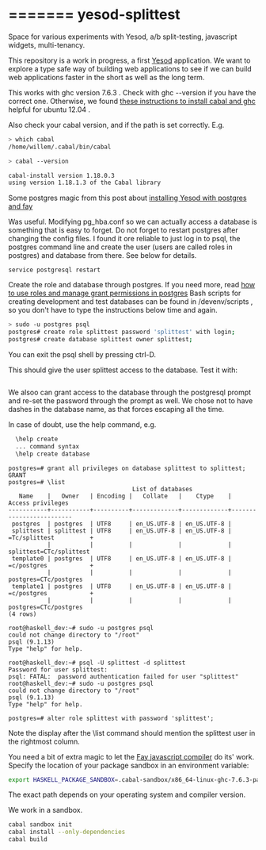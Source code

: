 =======
yesod-splittest
===============

Space for various experiments with Yesod, a/b split-testing, javascript
widgets, multi-tenancy.


This repository is a work in progress, a first
[Yesod](http://www.yesodweb.com) application. We want to explore a type
safe way of building web applications to see if we can build web
applications faster in the short as well as the long term.

This works with ghc version 7.6.3 . Check with ghc --version if you have
the correct one. Otherwise, we found [these instructions to install cabal and
ghc](http://lenguyenthedat.blogspot.co.uk/2013/12/haskell-ghc-cabal-and-all-that-jazz.html)
helpful for ubuntu 12.04 .

Also check your cabal version, and if the path is set correctly. E.g.

```bash
> which cabal
/home/willem/.cabal/bin/cabal

> cabal --version

cabal-install version 1.18.0.3
using version 1.18.1.3 of the Cabal library
```

Some postgres magic from this post about [installing Yesod with postgres
and
fay](http://www.hoppinger.com/blog/haskell-in-the-browser-setting-up-yesod-and-fay)

Was useful. Modifying pg_hba.conf so we can actually access a database
is something that is easy to forget. Do not forget to restart
postgres after changing the config files. I found it ore reliable to just log in to psql, the postgres command line and create the user (users are called roles in postgres) and database from there. See below for details.

```
service postgresql restart
```

Create the role and database through postgres. If you need more, read [how to use roles and manage grant permissions in postgres](https://www.digitalocean.com/community/articles/how-to-use-roles-and-manage-grant-permissions-in-postgresql-on-a-vps--2)
Bash scripts for creating development and test databases can be found in
/devenv/scripts , so you don't have to type the instructions below time
and again.

```bash
> sudo -u postgres psql
postgres# create role splittest password 'splittest' with login;
postgres# create database splittest owner splittest;
```

You can exit the psql shell by pressing ctrl-D.

This should give the user splittest access to the database. Test it with:

```bash

```

We alsoo can grant access to the database
through the postgresql prompt and re-set the password through the prompt
as well. We chose not to have dashes in the database name, as that forces
escaping all the time.

In case of doubt, use the help command, e.g.

```bash
  \help create
  ... command syntax
  \help create database
```

```
postgres=# grant all privileges on database splittest to splittest;
GRANT
postgres=# \list
                                   List of databases
   Name    |   Owner   | Encoding |   Collate   |    Ctype    |
Access privileges
-----------+-----------+----------+-------------+-------------+-------------------------
 postgres  | postgres  | UTF8     | en_US.UTF-8 | en_US.UTF-8 |
 splittest | splittest | UTF8     | en_US.UTF-8 | en_US.UTF-8 | =Tc/splittest          +
           |           |          |             |             | splittest=CTc/splittest
 template0 | postgres  | UTF8     | en_US.UTF-8 | en_US.UTF-8 | =c/postgres            +
           |           |          |             |             | postgres=CTc/postgres
 template1 | postgres  | UTF8     | en_US.UTF-8 | en_US.UTF-8 | =c/postgres            +
           |           |          |             |             |
postgres=CTc/postgres
(4 rows)

root@haskell_dev:~# sudo -u postgres psql
could not change directory to "/root"
psql (9.1.13)
Type "help" for help.

root@haskell_dev:~# psql -U splittest -d splittest
Password for user splittest:
psql: FATAL:  password authentication failed for user "splittest"
root@haskell_dev:~# sudo -u postgres psql
could not change directory to "/root"
psql (9.1.13)
Type "help" for help.

postgres=# alter role splittest with password 'splittest';
```

Note the display after the \list command should mention the splittest
user in the rightmost column.


You need a bit of extra magic to let the [Fay javascript
compiler](https://github.com/faylang/fay/wiki) do
its' work. Specify the location of your package sandbox in an
environment variable:

```bash
export HASKELL_PACKAGE_SANDBOX=.cabal-sandbox/x86_64-linux-ghc-7.6.3-packages.conf.d/
```

The exact path depends on your operating system and compiler version.

We work in a sandbox.

```bash
cabal sandbox init
cabal install --only-dependencies
cabal build
```

